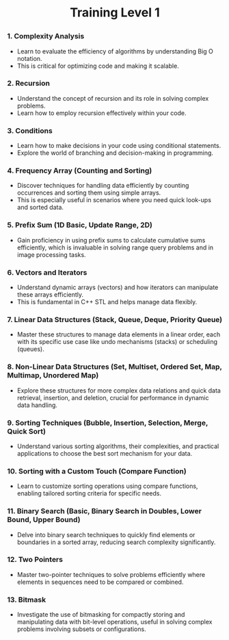 <h1><b><p align="center">Training Level 1</p></b></h1>

### 1. Complexity Analysis
- Learn to evaluate the efficiency of algorithms by understanding Big O notation.
- This is critical for optimizing code and making it scalable.


### 2. Recursion
- Understand the concept of recursion and its role in solving complex problems.
- Learn how to employ recursion effectively within your code.


### 3. Conditions
- Learn how to make decisions in your code using conditional statements.
- Explore the world of branching and decision-making in programming.

### 4. Frequency Array (Counting and Sorting)
- Discover techniques for handling data efficiently by counting occurrences and sorting them using simple arrays.
- This is especially useful in scenarios where you need quick look-ups and
sorted data.

### 5. Prefix Sum (1D Basic, Update Range, 2D)
- Gain proficiency in using prefix sums to calculate cumulative sums efficiently, which is invaluable in solving range query problems and in image processing tasks.

### 6. Vectors and Iterators
- Understand dynamic arrays (vectors) and how iterators can manipulate these arrays efficiently. 
- This is fundamental in C++ STL and helps manage data flexibly.

### 7. Linear Data Structures (Stack, Queue, Deque, Priority Queue)
- Master these structures to manage data elements in a linear order, each with its specific use case like undo mechanisms (stacks) or scheduling (queues).

### 8. Non-Linear Data Structures (Set, Multiset, Ordered Set, Map, Multimap, Unordered Map)
- Explore these structures for more complex data relations and quick data retrieval, insertion, and deletion, crucial for performance in dynamic data handling.

### 9. Sorting Techniques (Bubble, Insertion, Selection, Merge, Quick Sort)
- Understand various sorting algorithms, their complexities, and practical applications to choose the best sort mechanism for your data.

### 10. Sorting with a Custom Touch (Compare Function)
- Learn to customize sorting operations using compare functions, enabling tailored sorting criteria for specific needs.

### 11. Binary Search (Basic, Binary Search in Doubles, Lower Bound, Upper Bound)
- Delve into binary search techniques to quickly find elements or boundaries in a sorted array, reducing search complexity significantly.

### 12. Two Pointers
- Master two-pointer techniques to solve problems efficiently where elements in sequences need to be compared or combined.

### 13. Bitmask
- Investigate the use of bitmasking for compactly storing and manipulating data with bit-level operations, useful in solving complex problems involving subsets or configurations.